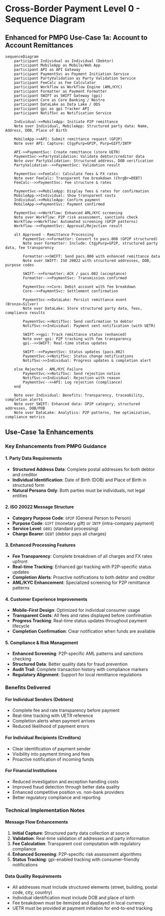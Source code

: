 # Cross-Border Payment Level 0 - Sequence Diagram
## Enhanced for PMPG Use-Case 1a: Account to Account Remittances

```mermaid
sequenceDiagram
    participant Individual as Individual (Debtor)
    participant MobileApp as Mobile/Web App
    participant API as API Gateway
    participant PaymentSvc as Payment Initiation Service
    participant PartyValidation as Party Validation Service
    participant FeeCalc as Fee Calculator
    participant Workflow as Workflow Engine (AML/KYC)
    participant Formatter as Payment Formatter
    participant SWIFT as SWIFT Gateway (gpi)
    participant Core as Core Banking / Nostro
    participant DataLake as Data Lake / ODS
    participant gpi as gpi Tracker API
    participant NotifSvc as Notification Service

    Individual->>MobileApp: Initiate P2P remittance
    Note over Individual, MobileApp: Structured party data: Name, Address, DOB, Place of Birth
    
    MobileApp->>API: Submit remittance request (GP2P)
    Note over API: Capture: CtgyPurp=GP2P, Purp=GIFT/INTP
    
    API->>PaymentSvc: Create remittance (store UETR)
    PaymentSvc->>PartyValidation: Validate debtor/creditor data
    Note over PartyValidation: Structured address, DOB verification
    PartyValidation-->>PaymentSvc: Validation result
    
    PaymentSvc->>FeeCalc: Calculate fees & FX rates
    Note over FeeCalc: Transparent fee breakdown (ChrgBr=DEBT)
    FeeCalc-->>PaymentSvc: Fee structure & rates
    
    PaymentSvc->>MobileApp: Display fees & rates for confirmation
    MobileApp->>Individual: Show transparent costs
    Individual->>MobileApp: Confirm payment
    MobileApp->>PaymentSvc: Payment confirmed
    
    PaymentSvc->>Workflow: Enhanced AML/KYC screening
    Note over Workflow: P2P risk assessment, sanctions check
    Workflow->>Workflow: Automated screening (GP2P patterns)
    Workflow-->>PaymentSvc: Approval/Rejection result

    alt Approved - Remittance Processing
        PaymentSvc->>Formatter: Convert to pacs.008 (GP2P structured)
        Note over Formatter: Include: CtgyPurp=GP2P, structured party data, fee transparency
        
        Formatter->>SWIFT: Send pacs.008 with enhanced remittance data
        Note over SWIFT: ISO 20022 with structured addresses, DOB, purpose codes
        
        SWIFT-->>Formatter: ACK / pacs.002 (acceptance)
        Formatter-->>PaymentSvc: Transmission confirmed
        
        PaymentSvc->>Core: Debit account with fee breakdown
        Core-->>PaymentSvc: Settlement confirmation
        
        PaymentSvc->>DataLake: Persist remittance event (Bronze→Silver)
        Note over DataLake: Store structured party data, fees, compliance results
        
        PaymentSvc->>NotifSvc: Send confirmation to debtor
        NotifSvc->>Individual: Payment sent notification (with UETR)
        
        SWIFT->>gpi: Track remittance status (enhanced)
        Note over gpi: P2P tracking with fee transparency
        gpi-->>SWIFT: Real-time status updates
        
        SWIFT-->>PaymentSvc: Status updates (pacs.002)
        PaymentSvc->>NotifSvc: Status change notifications
        NotifSvc->>Individual: Progress updates & completion alert
        
    else Rejected - AML/KYC Failure
        PaymentSvc->>NotifSvc: Send rejection notice
        NotifSvc->>Individual: Rejection with reason
        PaymentSvc-->>API: Log rejection (compliance)
    end

    Note over Individual: Benefits: Transparency, traceability, completion alerts
    Note over SWIFT: Enhanced data: GP2P category, structured addresses, DOB/POB
    Note over DataLake: Analytics: P2P patterns, fee optimization, compliance metrics
```

## Use-Case 1a Enhancements

### Key Enhancements from PMPG Guidance

#### 1. Party Data Requirements
- **Structured Address Data**: Complete postal addresses for both debtor and creditor
- **Individual Identification**: Date of Birth (DOB) and Place of Birth in structured form
- **Natural Persons Only**: Both parties must be individuals, not legal entities

#### 2. ISO 20022 Message Structure
- **Category Purpose Code**: `GP2P` (General Person to Person)
- **Purpose Code**: `GIFT` (monetary gift) or `INTP` (intra-company payment)
- **Service Level**: `G001` (standard processing)
- **Charge Bearer**: `DEBT` (debtor pays all charges)

#### 3. Enhanced Processing Features
- **Fee Transparency**: Complete breakdown of all charges and FX rates upfront
- **Real-time Tracking**: Enhanced gpi tracking with P2P-specific status updates
- **Completion Alerts**: Proactive notifications to both debtor and creditor
- **AML/KYC Enhancement**: Specialized screening for P2P remittance patterns

#### 4. Customer Experience Improvements
- **Mobile-First Design**: Optimized for individual consumer usage
- **Transparent Costs**: All fees and rates displayed before confirmation
- **Progress Tracking**: Real-time status updates throughout payment lifecycle
- **Completion Confirmation**: Clear notification when funds are available

#### 5. Compliance & Risk Management
- **Enhanced Screening**: P2P-specific AML patterns and sanctions checking
- **Structured Data**: Better quality data for fraud prevention
- **Audit Trail**: Complete transaction history with compliance markers
- **Regulatory Alignment**: Support for local remittance regulations

### Benefits Delivered

#### For Individual Senders (Debtors)
- Complete fee and rate transparency before payment
- Real-time tracking with UETR reference
- Completion alerts when payment arrives
- Reduced likelihood of payment errors

#### For Individual Recipients (Creditors)
- Clear identification of payment sender
- Visibility into payment timing and fees
- Proactive notification of incoming funds

#### For Financial Institutions
- Reduced investigation and exception handling costs
- Improved fraud detection through better data quality
- Enhanced competitive position vs. non-bank providers
- Better regulatory compliance and reporting

### Technical Implementation Notes

#### Message Flow Enhancements
1. **Initial Capture**: Structured party data collection at source
2. **Validation**: Real-time validation of addresses and party information
3. **Fee Calculation**: Transparent cost computation with regulatory compliance
4. **Enhanced Screening**: P2P-specific risk assessment algorithms
5. **Status Tracking**: gpi-enabled tracking with consumer-friendly notifications

#### Data Quality Requirements
- All addresses must include structured elements (street, building, postal code, city, country)
- Individual identification must include DOB and place of birth
- Fee breakdown must be itemized and displayed in local currency
- UETR must be provided at payment initiation for end-to-end tracking
